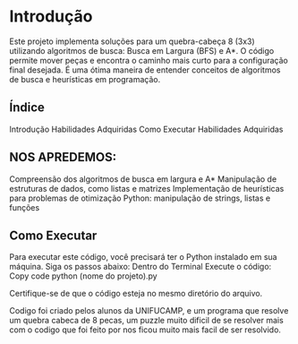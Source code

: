 # Introdução
Este projeto implementa soluções para um quebra-cabeça 8 (3x3) utilizando algoritmos de busca: Busca em Largura (BFS) e A*. O código permite mover peças e encontra o caminho mais curto para a configuração final desejada. É uma ótima maneira de entender conceitos de algoritmos de busca e heurísticas em programação.

## Índice
Introdução
Habilidades Adquiridas
Como Executar
Habilidades Adquiridas

## NOS APREDEMOS:
Compreensão dos algoritmos de busca em largura e A*
Manipulação de estruturas de dados, como listas e matrizes
Implementação de heurísticas para problemas de otimização
Python: manipulação de strings, listas e funções

## Como Executar
Para executar este código, você precisará ter o Python instalado em sua máquina. Siga os passos abaixo:
Dentro do Terminal
Execute o código:
Copy code
python (nome do projeto).py

Certifique-se de que o código esteja no mesmo diretório do arquivo.

Codigo foi criado pelos alunos da UNIFUCAMP, e um programa que resolve um quebra cabeca de 8 pecas, um puzzle muito dificil de se resolver 
mais com o codigo que foi feito por nos ficou muito mais facil de ser resolvido.

